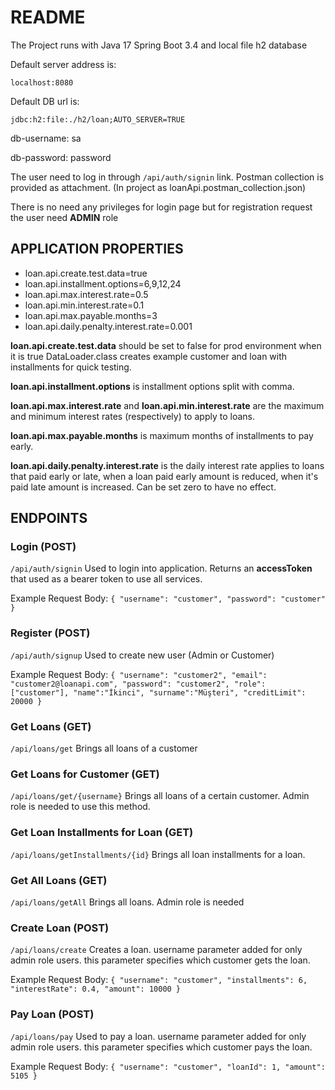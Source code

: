 # README

The Project runs with Java 17 Spring Boot 3.4 and local file h2 database

Default server address is:

`localhost:8080`

Default DB url is:

`jdbc:h2:file:./h2/loan;AUTO_SERVER=TRUE`

db-username: sa

db-password: password

The user need to log in through `/api/auth/signin` link. Postman collection is provided as attachment. (In project as loanApi.postman_collection.json)

There is no need any privileges for login page but for registration request the user need **ADMIN** role

## APPLICATION PROPERTIES

* loan.api.create.test.data=true
* loan.api.installment.options=6,9,12,24
* loan.api.max.interest.rate=0.5
* loan.api.min.interest.rate=0.1
* loan.api.max.payable.months=3
* loan.api.daily.penalty.interest.rate=0.001

**loan.api.create.test.data** should be set to false for prod environment
when it is true DataLoader.class creates example customer and loan with installments for quick testing.

**loan.api.installment.options** is installment options split with comma.

**loan.api.max.interest.rate** and **loan.api.min.interest.rate** are the maximum and minimum interest rates (respectively) to apply to loans.

**loan.api.max.payable.months** is maximum months of installments to pay early.

**loan.api.daily.penalty.interest.rate** is the daily interest rate applies to loans that paid early or late, when a loan paid early amount is reduced, when it's paid late amount is increased. Can be set zero to have no effect.

## ENDPOINTS

### Login (POST)

`/api/auth/signin` Used to login into application. Returns an **accessToken** that used as a bearer token to use all services.  

Example Request Body:
`{
"username": "customer",
"password": "customer"
}`

### Register (POST)

`/api/auth/signup` Used to create new user (Admin or Customer)

Example Request Body:
`{
"username": "customer2",
"email": "customer2@loanapi.com",
"password": "customer2",
"role": ["customer"],
"name":"İkinci",
"surname":"Müşteri",
"creditLimit": 20000
}`

### Get Loans (GET)

`/api/loans/get` Brings all loans of a customer

### Get Loans for Customer (GET)

`/api/loans/get/{username}` Brings all loans of a certain customer. Admin role is needed to use this method.


### Get Loan Installments for Loan (GET)

`/api/loans/getInstallments/{id}` Brings all loan installments for a loan.

### Get All Loans (GET)

`/api/loans/getAll` Brings all loans. Admin role is needed

### Create Loan (POST)

`/api/loans/create` Creates a loan. username parameter added for only admin role users. this parameter specifies which customer gets the loan.

Example Request Body:
`{
"username": "customer",
"installments": 6,
"interestRate": 0.4,
"amount": 10000
}`

### Pay Loan (POST)

`/api/loans/pay` Used to pay a loan. username parameter added for only admin role users. this parameter specifies which customer pays the loan.

Example Request Body:
`{
"username": "customer",
"loanId": 1,
"amount": 5105
}`
